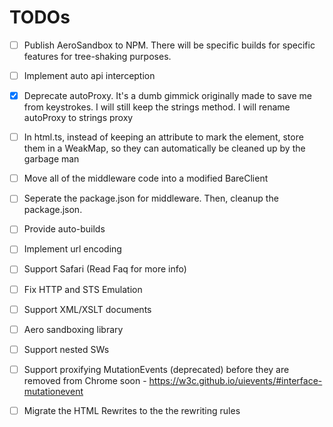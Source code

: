 # TODOs

- [ ] Publish AeroSandbox to NPM. There will be specific builds for specific features for tree-shaking purposes.

- [ ] Implement auto api interception

- [x] Deprecate autoProxy. It's a dumb gimmick originally made to save me from keystrokes. I will still keep the strings method. I will rename autoProxy to strings proxy

- [ ] In html.ts, instead of keeping an attribute to mark the element, store them in a WeakMap, so they can automatically be cleaned up by the garbage man

- [ ] Move all of the middleware code into a modified BareClient

- [ ] Seperate the package.json for middleware. Then, cleanup the package.json.

- [ ] Provide auto-builds

- [ ] Implement url encoding

- [ ] Support Safari (Read Faq for more info)

- [ ] Fix HTTP and STS Emulation

- [ ] Support XML/XSLT documents

- [ ] Aero sandboxing library

- [ ] Support nested SWs

- [ ] Support proxifying MutationEvents (deprecated) before they are removed from Chrome soon - https://w3c.github.io/uievents/#interface-mutationevent

- [ ] Migrate the HTML Rewrites to the the rewriting rules
